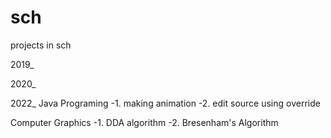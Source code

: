 # sch
projects in sch

2019_

2020_

2022_
  Java Programing
    -1. making animation
    -2. edit source using override
    
   Computer Graphics
    -1. DDA algorithm
    -2. Bresenham's Algorithm
